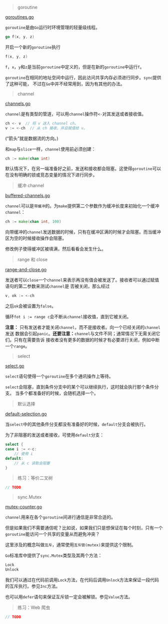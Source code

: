 > goroutine

[goroutines.go](goroutines.go)

`goroutine`是由`Go`运行时环境管理的轻量级线程。

```go
go f(x, y, z)
```

开启一个新的`goroutine`执行

```go
f(x, y, z)
```

`f`，`x`，`y`和`z`是当前`goroutine`中定义的，但是在新的`goroutine`中运行`f`。

`goroutine`在相同的地址空间中运行，因此访问共享内存必须进行同步。`sync`提供了这种可能，
不过在`Go`中并不经常用到，因为有其他的办法。

> channel

[channels.go](channels.go)

`channel`是有类型的管道，可以用`channel`操作符`<-`对其发送或者接收值。

```go
ch <- v  // 将 v 送入 channel ch。
v := <-ch  // 从 ch 接收，并且赋值给 v。
```

(“箭头”就是数据流的方向。)

和`map`与`slice`一样，`channel`使用前必须创建：

```go
ch := make(chan int)
```

默认情况下，在另一端准备好之前，发送和接收都会阻塞。这使得`goroutine`可以在没有明确的锁或竞态变量的情况下进行同步。

> 缓冲 channel

[buffered-channels.go](buffered-channels.go)

`channel`可以是`带缓冲`的。为`make`提供第二个参数作为缓冲长度来初始化一个缓冲`channel`：

```go
ch := make(chan int, 100)
```

向带缓冲的`channel`发送数据的时候，只有在缓冲区满的时候才会阻塞。而当缓冲区为空的时候接收操作会阻塞。

修改例子使得缓冲区被填满，然后看看会发生什么。

> range 和 close

[range-and-close.go](range-and-close.go)

发送者可以`close`一个`channel`来表示再没有值会被发送了。接收者可以通过赋值语句的第二参数来测试`channel`是
否被关闭，那么经过

```go
v, ok := <-ch
```

之后`ok`会被设置为`false`。

循环`fot i := range c`会不断从`channel`接收值，直到它被关闭。

**注意：** 只有发送者才能关闭`channel`，而不是接收者。向一个已经关闭的`channel`发送
数据会引起`panic`。**还要注意：**`channel`与文件不同；通常情况下无需关闭它们。只有在需要告诉
接收者没有更多的数据的时候才有必要进行关闭，例如中断一个`range`。

> select

[select.go](select.go)

`select`语句使得一个`goroutine`在多个通讯操作上等待。

`select`会阻塞，直到条件分支中的某个可以继续执行，这时就会执行那个条件分支。
当多个都准备好的时候，会随机选择一个。

> 默认选择

[default-selection.go](default-selection.go)

当`select`中的其他条件分支都没有准备好的时候，`default`分支会被执行。

为了非阻塞的发送或者接收，可使用`default`分支：

```go
select {
case i := <-c:
	// 使用 i
default:
    // 从 c 读取会阻塞
}
```

> 练习：等价二叉树

```go
// TODO
```

> sync.Mutex

[mutex-counter.go](mutex-counter.go)

`channel`用来在各个`goroutine`间进行通信是非常合适的。

但是如果我们不需要通信呢？比如说，如果我们只是想保证在每个时刻，只有一个`goroutine`能访问一个共享的变量从而避免冲突？

这里涉及的概念叫做`互斥`，通常使用`互斥锁(mutex)`来提供这个限制。

`Go`标准库中提供了`sync.Mutex`类型及其两个方法：

```go
Lock
Unlock
```

我们可以通过在代码前调用`Lock`方法，在代码后调用`Unlock`方法来保证一段代码的互斥执行。参见`Inc`方法。

也可以用`defer`语句来保证互斥锁一定会被解锁。参见`Value`方法。

> 练习：Web 爬虫

```go
// TODO
```
